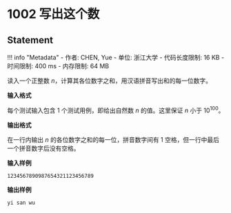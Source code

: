 
# 1002 写出这个数

## Statement

!!! info "Metadata"
    - 作者: CHEN, Yue
    - 单位: 浙江大学
    - 代码长度限制: 16 KB
    - 时间限制: 400 ms
    - 内存限制: 64 MB

读入一个正整数 $n$，计算其各位数字之和，用汉语拼音写出和的每一位数字。

**输入格式**

每个测试输入包含 1 个测试用例，即给出自然数 $n$ 的值。这里保证 $n$ 小于 $10^{100}$。

**输出格式**

在一行内输出 $n$ 的各位数字之和的每一位，拼音数字间有 1 空格，但一行中最后一个拼音数字后没有空格。

**输入样例**
```plaintext
1234567890987654321123456789
```

**输出样例**
```plaintext
yi san wu
```

